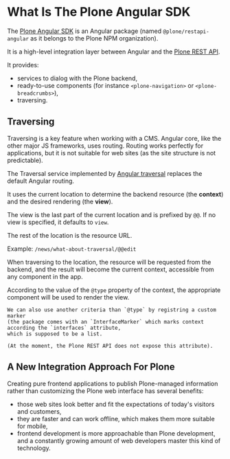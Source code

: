 # What Is The Plone Angular SDK

The [Plone Angular SDK](https://www.npmjs.com/package/@plone/restapi-angular) is an Angular
package (named `@plone/restapi-angular` as it belongs to the Plone NPM organization).

It is a high-level integration layer between Angular and the [Plone REST API](https://plonerestapi.readthedocs.io/en/latest/introduction.html).

It provides:

- services to dialog with the Plone backend,
- ready-to-use components (for instance `<plone-navigation>` or `<plone-breadcrumbs>`),
- traversing.

## Traversing

Traversing is a key feature when working with a CMS.
Angular core, like the other major JS frameworks, uses routing.
Routing works perfectly for applications, but it is not suitable for web sites (as the site structure is not predictable).

The Traversal service implemented by [Angular traversal](https://github.com/makinacorpus/angular-traversal) replaces the default Angular routing.

It uses the current location to determine the backend resource (the **context**) and the desired rendering (the **view**).

The view is the last part of the current location and is prefixed by `@@`.
If no view is specified, it defaults to `view`.

The rest of the location is the resource URL.

Example: `/news/what-about-traversal/@@edit`

When traversing to the location, the resource will be requested from the backend,
and the result will become the current context, accessible from any component in the app.

According to the value of the `@type` property of the context, the appropriate component will be used to render the view.

```{note}
We can also use another criteria than `@type` by registring a custom marker
(the package comes with an `InterfaceMarker` which marks context according the `interfaces` attribute,
which is supposed to be a list.

(At the moment, the Plone REST API does not expose this attribute).
```

## A New Integration Approach For Plone

Creating pure frontend applications to publish Plone-managed information rather than customizing the Plone web interface has several benefits:

- those web sites look better and fit the expectations of today's visitors and customers,
- they are faster and can work offline, which makes them more suitable for mobile,
- frontend development is more approachable than Plone development, and a constantly growing amount of web developers master this kind of technology.
